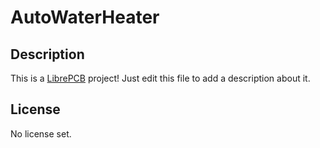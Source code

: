 # AutoWaterHeater

## Description

This is a [LibrePCB](https://librepcb.org) project!
Just edit this file to add a description about it.

## License

No license set.
